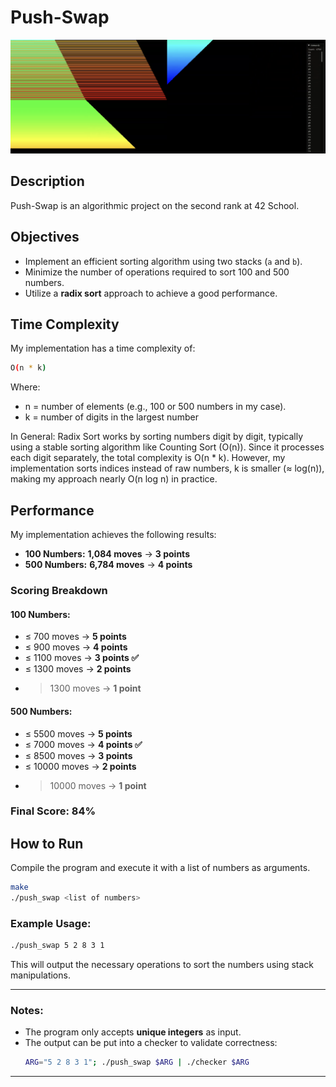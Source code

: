 # Push-Swap

![Pushswap Header](media/push_swap.png)


## Description
Push-Swap is an algorithmic project on the second rank at 42 School.

## Objectives
- Implement an efficient sorting algorithm using two stacks (`a` and `b`).
- Minimize the number of operations required to sort 100 and 500 numbers.
- Utilize a **radix sort** approach to achieve a good performance.

## Time Complexity
My implementation has a time complexity of:

```sh
O(n * k)
```
Where:
- n = number of elements (e.g., 100 or 500 numbers in my case).
- k = number of digits in the largest number

In General:
Radix Sort works by sorting numbers digit by digit, typically using a stable sorting algorithm like Counting Sort (O(n)). Since it processes each digit separately, the total complexity is O(n * k). However, my implementation sorts indices instead of raw numbers, k is smaller (≈ log(n)), making my approach nearly O(n log n) in practice.

## Performance
My implementation achieves the following results:

- **100 Numbers:** **1,084 moves** → **3 points**
- **500 Numbers:** **6,784 moves** → **4 points**

### **Scoring Breakdown**
#### **100 Numbers:**
- ≤ 700 moves → **5 points**
- ≤ 900 moves → **4 points**
- ≤ 1100 moves → **3 points ✅**
- ≤ 1300 moves → **2 points**
- > 1300 moves → **1 point**

#### **500 Numbers:**
- ≤ 5500 moves → **5 points**
- ≤ 7000 moves → **4 points ✅**
- ≤ 8500 moves → **3 points**
- ≤ 10000 moves → **2 points**
- > 10000 moves → **1 point**

### **Final Score:** **84%** 

## How to Run
Compile the program and execute it with a list of numbers as arguments.

```sh
make
./push_swap <list of numbers>
```

### **Example Usage:**
```sh
./push_swap 5 2 8 3 1
```
This will output the necessary operations to sort the numbers using stack manipulations.

---

### Notes:
- The program only accepts **unique integers** as input.
- The output can be put into a checker to validate correctness:
  ```sh
  ARG="5 2 8 3 1"; ./push_swap $ARG | ./checker $ARG 
  ```

---

